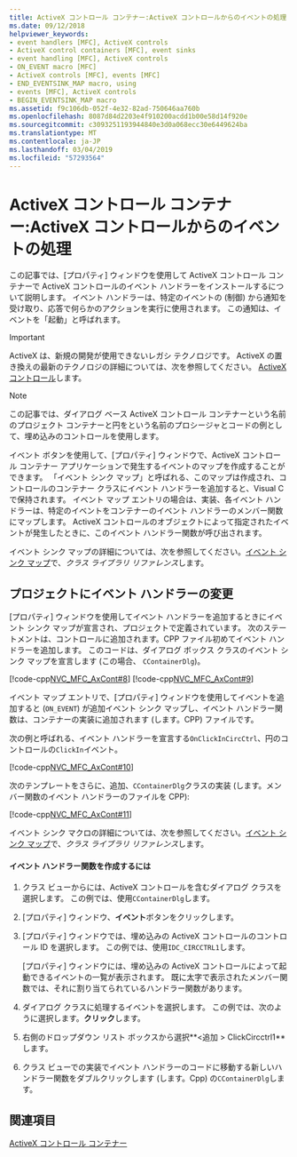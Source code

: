 ```yaml
---
title: ActiveX コントロール コンテナー:ActiveX コントロールからのイベントの処理
ms.date: 09/12/2018
helpviewer_keywords:
- event handlers [MFC], ActiveX controls
- ActiveX control containers [MFC], event sinks
- event handling [MFC], ActiveX controls
- ON_EVENT macro [MFC]
- ActiveX controls [MFC], events [MFC]
- END_EVENTSINK_MAP macro, using
- events [MFC], ActiveX controls
- BEGIN_EVENTSINK_MAP macro
ms.assetid: f9c106db-052f-4e32-82ad-750646aa760b
ms.openlocfilehash: 8087d84d2203e4f910200acdd1b00e58d14f920e
ms.sourcegitcommit: c3093251193944840e3d0a068ecc30e6449624ba
ms.translationtype: MT
ms.contentlocale: ja-JP
ms.lasthandoff: 03/04/2019
ms.locfileid: "57293564"
---
```

# <a name="activex-control-containers-handling-events-from-an-activex-control"></a>ActiveX コントロール コンテナー:ActiveX コントロールからのイベントの処理

この記事では、[プロパティ] ウィンドウを使用して ActiveX コントロール コンテナーで ActiveX コントロールのイベント ハンドラーをインストールするについて説明します。 イベント ハンドラーは、特定のイベントの (制御) から通知を受け取り、応答で何らかのアクションを実行に使用されます。 この通知は、イベントを「起動」と呼ばれます。

>[!IMPORTANT]
> ActiveX は、新規の開発が使用できないレガシ テクノロジです。 ActiveX の置き換えの最新のテクノロジの詳細については、次を参照してください。 [ActiveX コントロール](activex-controls.md)します。

> [!NOTE]
>  この記事では、ダイアログ ベース ActiveX コントロール コンテナーという名前のプロジェクト コンテナーと円をという名前のプロシージャとコードの例として、埋め込みのコントロールを使用します。

イベント ボタンを使用して、[プロパティ] ウィンドウで、ActiveX コントロール コンテナー アプリケーションで発生するイベントのマップを作成することができます。 「イベント シンク マップ」と呼ばれる、このマップは作成され、コントロールのコンテナー クラスにイベント ハンドラーを追加すると、Visual C で保持されます。 イベント マップ エントリの場合は、実装、各イベント ハンドラーは、特定のイベントをコンテナーのイベント ハンドラーのメンバー関数にマップします。 ActiveX コントロールのオブジェクトによって指定されたイベントが発生したときに、このイベント ハンドラー関数が呼び出されます。

イベント シンク マップの詳細については、次を参照してください。[イベント シンク マップ](../mfc/reference/event-sink-maps.md)で、*クラス ライブラリ リファレンス*します。

##  <a name="_core_event_handler_modifications_to_the_project"></a> プロジェクトにイベント ハンドラーの変更

[プロパティ] ウィンドウを使用してイベント ハンドラーを追加するときにイベント シンク マップが宣言され、プロジェクトで定義されています。 次のステートメントは、コントロールに追加されます。CPP ファイル初めてイベント ハンドラーを追加します。 このコードは、ダイアログ ボックス クラスのイベント シンク マップを宣言します (この場合、 `CContainerDlg`)。

[!code-cpp[NVC_MFC_AxCont#8](../mfc/codesnippet/cpp/activex-control-containers-handling-events-from-an-activex-control_1.cpp)]
[!code-cpp[NVC_MFC_AxCont#9](../mfc/codesnippet/cpp/activex-control-containers-handling-events-from-an-activex-control_2.cpp)]

イベント マップ エントリで、[プロパティ] ウィンドウを使用してイベントを追加すると (`ON_EVENT`) が追加イベント シンク マップし、イベント ハンドラー関数は、コンテナーの実装に追加されます (します。CPP) ファイルです。

次の例と呼ばれる、イベント ハンドラーを宣言する`OnClickInCircCtrl`、円のコントロールの`ClickIn`イベント。

[!code-cpp[NVC_MFC_AxCont#10](../mfc/codesnippet/cpp/activex-control-containers-handling-events-from-an-activex-control_3.cpp)]

次のテンプレートをさらに、追加、`CContainerDlg`クラスの実装 (します。メンバー関数のイベント ハンドラーのファイルを CPP):

[!code-cpp[NVC_MFC_AxCont#11](../mfc/codesnippet/cpp/activex-control-containers-handling-events-from-an-activex-control_4.cpp)]

イベント シンク マクロの詳細については、次を参照してください。[イベント シンク マップ](../mfc/reference/event-sink-maps.md)で、*クラス ライブラリ リファレンス*します。

#### <a name="to-create-an-event-handler-function"></a>イベント ハンドラー関数を作成するには

1. クラス ビューからには、ActiveX コントロールを含むダイアログ クラスを選択します。 この例では、使用`CContainerDlg`します。

1. [プロパティ] ウィンドウ、**イベント**ボタンをクリックします。

1. [プロパティ] ウィンドウでは、埋め込みの ActiveX コントロールのコントロール ID を選択します。 この例では、使用`IDC_CIRCCTRL1`します。

   [プロパティ] ウィンドウには、埋め込みの ActiveX コントロールによって起動できるイベントの一覧が表示されます。 既に太字で表示されたメンバー関数では、それに割り当てられているハンドラー関数があります。

1. ダイアログ クラスに処理するイベントを選択します。 この例では、次のように選択します。**クリック**します。

1. 右側のドロップダウン リスト ボックスから選択**\<追加 > ClickCircctrl1**します。

1. クラス ビューでの実装でイベント ハンドラーのコードに移動する新しいハンドラー関数をダブルクリックします (します。Cpp) の`CContainerDlg`します。

## <a name="see-also"></a>関連項目

[ActiveX コントロール コンテナー](../mfc/activex-control-containers.md)
